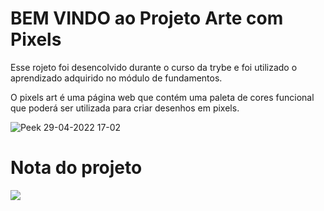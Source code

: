 # BEM VINDO ao Projeto Arte com Pixels
Esse rojeto foi desencolvido durante o curso da trybe e foi utilizado o aprendizado adquirido no módulo de fundamentos.

O pixels art é uma página web que contém uma paleta de cores funcional que poderá ser utilizada para criar desenhos em pixels.

![Peek 29-04-2022 17-02](https://user-images.githubusercontent.com/99986000/166061784-785a3754-3153-468d-8322-61c9ea601e38.gif)


# Nota do projeto

<img src="https://user-images.githubusercontent.com/99986000/166062804-628d3163-40b4-46d4-90bc-6da03f17918b.png" heigth = "200" whith = "200"/>


